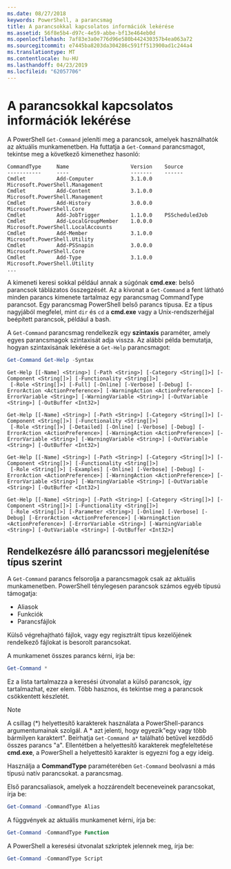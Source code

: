 ```yaml
---
ms.date: 08/27/2018
keywords: PowerShell, a parancsmag
title: A parancsokkal kapcsolatos információk lekérése
ms.assetid: 56f8e5b4-d97c-4e59-abbe-bf13e464eb0d
ms.openlocfilehash: 7af83e3a0e776d96e580b442430357b4ea063a72
ms.sourcegitcommit: e7445ba8203da304286c591ff513900ad1c244a4
ms.translationtype: MT
ms.contentlocale: hu-HU
ms.lasthandoff: 04/23/2019
ms.locfileid: "62057706"
---
```

# <a name="getting-information-about-commands"></a>A parancsokkal kapcsolatos információk lekérése

A PowerShell `Get-Command` jeleníti meg a parancsok, amelyek használhatók az aktuális munkamenetben.
Ha futtatja a `Get-Command` parancsmagot, tekintse meg a következő kimenethez hasonló:

```output
CommandType     Name                    Version    Source
-----------     ----                    -------    ------
Cmdlet          Add-Computer            3.1.0.0    Microsoft.PowerShell.Management
Cmdlet          Add-Content             3.1.0.0    Microsoft.PowerShell.Management
Cmdlet          Add-History             3.0.0.0    Microsoft.PowerShell.Core
Cmdlet          Add-JobTrigger          1.1.0.0    PSScheduledJob
Cmdlet          Add-LocalGroupMember    1.0.0.0    Microsoft.PowerShell.LocalAccounts
Cmdlet          Add-Member              3.1.0.0    Microsoft.PowerShell.Utility
Cmdlet          Add-PSSnapin            3.0.0.0    Microsoft.PowerShell.Core
Cmdlet          Add-Type                3.1.0.0    Microsoft.PowerShell.Utility
...
```

A kimeneti keresi sokkal például annak a súgónak **cmd.exe**: belső parancsok táblázatos összegzését. Az a kivonat a `Get-Command` a fent látható minden parancs kimenete tartalmaz egy parancsmag CommandType parancsot. Egy parancsmag PowerShell belső parancs típusa. Ez a típus nagyjából megfelel, mint `dir` és `cd` a **cmd.exe** vagy a Unix-rendszerhéjjal beépített parancsok, például a bash.

A `Get-Command` parancsmag rendelkezik egy **szintaxis** paraméter, amely egyes parancsmagok szintaxisát adja vissza. Az alábbi példa bemutatja, hogyan szintaxisának lekérése a `Get-Help` parancsmagot:

```powershell
Get-Command Get-Help -Syntax
```

```output
Get-Help [[-Name] <String>] [-Path <String>] [-Category <String[]>] [-Component <String[]>] [-Functionality <String[]>]
 [-Role <String[]>] [-Full] [-Online] [-Verbose] [-Debug] [-ErrorAction <ActionPreference>] [-WarningAction <ActionPreference>] [-ErrorVariable <String>] [-WarningVariable <String>] [-OutVariable <String>] [-OutBuffer <Int32>]

Get-Help [[-Name] <String>] [-Path <String>] [-Category <String[]>] [-Component <String[]>] [-Functionality <String[]>]
 [-Role <String[]>] [-Detailed] [-Online] [-Verbose] [-Debug] [-ErrorAction <ActionPreference>] [-WarningAction <ActionPreference>] [-ErrorVariable <String>] [-WarningVariable <String>] [-OutVariable <String>] [-OutBuffer <Int32>]

Get-Help [[-Name] <String>] [-Path <String>] [-Category <String[]>] [-Component <String[]>] [-Functionality <String[]>]
 [-Role <String[]>] [-Examples] [-Online] [-Verbose] [-Debug] [-ErrorAction <ActionPreference>] [-WarningAction <ActionPreference>] [-ErrorVariable <String>] [-WarningVariable <String>] [-OutVariable <String>] [-OutBuffer <Int32>]

Get-Help [[-Name] <String>] [-Path <String>] [-Category <String[]>] [-Component <String[]>] [-Functionality <String[]>]
 [-Role <String[]>] [-Parameter <String>] [-Online] [-Verbose] [-Debug] [-ErrorAction <ActionPreference>] [-WarningAction <ActionPreference>] [-ErrorVariable <String>] [-WarningVariable <String>] [-OutVariable <String>] [-OutBuffer <Int32>]
```

## <a name="displaying-available-command-by-type"></a>Rendelkezésre álló parancssori megjelenítése típus szerint

A `Get-Command` parancs felsorolja a parancsmagok csak az aktuális munkamenetben. PowerShell ténylegesen parancsok számos egyéb típusú támogatja:

- Aliasok
- Funkciók
- Parancsfájlok

Külső végrehajtható fájlok, vagy egy regisztrált típus kezelőjének rendelkező fájlokat is besorolt parancsokat.

A munkamenet összes parancs kérni, írja be:

```powershell
Get-Command *
```

Ez a lista tartalmazza a keresési útvonalat a külső parancsok, így tartalmazhat, ezer elem.
Több hasznos, és tekintse meg a parancsok csökkentett készletét.

> [!NOTE]
> A csillag (\*) helyettesítő karakterek használata a PowerShell-parancs argumentumainak szolgál. A \* azt jelenti, hogy egyezik"egy vagy több bármilyen karaktert". Beírhatja `Get-Command a*` található betűvel kezdődő összes parancs "a". Ellentétben a helyettesítő karakterek megfeleltetése **cmd.exe**, a PowerShell a helyettesítő karakter is egyezni fog a egy ideig.

Használja a **CommandType** paraméterében `Get-Command` beolvasni a más típusú natív parancsokat.
a parancsmag.

Első parancsaliasok, amelyek a hozzárendelt beceneveinek parancsokat, írja be:

```powershell
Get-Command -CommandType Alias
```

A függvények az aktuális munkamenet kérni, írja be:

```powershell
Get-Command -CommandType Function
```

A PowerShell a keresési útvonalat szkriptek jelennek meg, írja be:

```powershell
Get-Command -CommandType Script
```